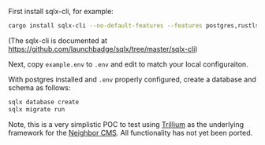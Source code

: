 First install sqlx-cli, for example:
```sh
cargo install sqlx-cli --no-default-features --features postgres,rustls
```
(The sqlx-cli is documented at https://github.com/launchbadge/sqlx/tree/master/sqlx-cli)

Next, copy `example.env` to `.env` and edit to match your local configuraiton.

With postgres installed and `.env` properly configured, create a database and schema as follows:
```sh
sqlx database create
sqlx migrate run
```

Note, this is a very simplistic POC to test using [Trillium](https://trillium.rs/) as the underlying framework for the [Neighbor CMS](https://github.com/jeremyandrews/neighbor). All functionality has not yet been ported.
